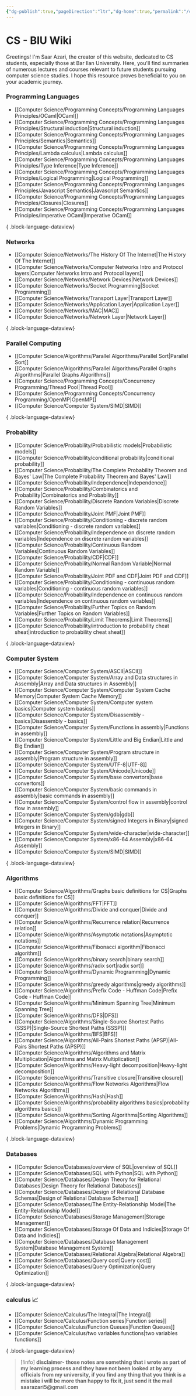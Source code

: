 ```yaml
---
{"dg-publish":true,"pageDirection":"ltr","dg-home":true,"permalink":"/cs-biu-wiki/","tags":["gardenEntry"],"dgPassFrontmatter":true}
---
```


# CS - BIU Wiki
Greetings! I'm Saar Azari, the creator of this website, dedicated to CS students, especially those at Bar Ilan University. Here, you'll find summaries of numerous lectures and courses relevant to future students pursuing computer science studies. I hope this resource proves beneficial to you on your academic journey.
### Programming Languages
- [[Computer Science/Programming Concepts/Programming Languages Principles/OCaml\|OCaml]]
- [[Computer Science/Programming Concepts/Programming Languages Principles/Structural induction\|Structural induction]]
- [[Computer Science/Programming Concepts/Programming Languages Principles/Semantics\|Semantics]]
- [[Computer Science/Programming Concepts/Programming Languages Principles/Lambda calculus\|Lambda calculus]]
- [[Computer Science/Programming Concepts/Programming Languages Principles/Type Inference\|Type Inference]]
- [[Computer Science/Programming Concepts/Programming Languages Principles/Logical Programming\|Logical Programming]]
- [[Computer Science/Programming Concepts/Programming Languages Principles/Javascript Semantics\|Javascript Semantics]]
- [[Computer Science/Programming Concepts/Programming Languages Principles/Closures\|Closures]]
- [[Computer Science/Programming Concepts/Programming Languages Principles/Imperative OCaml\|Imperative OCaml]]

{ .block-language-dataview}
### Networks
- [[Computer Science/Networks/The History Of The Internet\|The History Of The Internet]]
- [[Computer Science/Networks/Computer Networks Intro and Protocol layers\|Computer Networks Intro and Protocol layers]]
- [[Computer Science/Networks/Network Devices\|Network Devices]]
- [[Computer Science/Networks/Socket Programming\|Socket Programming]]
- [[Computer Science/Networks/Transport Layer\|Transport Layer]]
- [[Computer Science/Networks/Application Layer\|Application Layer]]
- [[Computer Science/Networks/MAC\|MAC]]
- [[Computer Science/Networks/Network Layer\|Network Layer]]

{ .block-language-dataview}
### Parallel Computing
- [[Computer Science/Algorithms/Parallel Algorithms/Parallel Sort\|Parallel Sort]]
- [[Computer Science/Algorithms/Parallel Algorithms/Parallel Graphs Algorithms\|Parallel Graphs Algorithms]]
- [[Computer Science/Programming Concepts/Concurrency Programming/Thread Pool\|Thread Pool]]
- [[Computer Science/Programming Concepts/Concurrency Programming/OpenMP\|OpenMP]]
- [[Computer Science/Computer System/SIMD\|SIMD]]

{ .block-language-dataview}
### Probability
- [[Computer Science/Probability/Probabilistic models\|Probabilistic models]]
- [[Computer Science/Probability/conditional probability\|conditional probability]]
- [[Computer Science/Probability/The Complete Probability Theorem and Bayes' Law\|The Complete Probability Theorem and Bayes' Law]]
- [[Computer Science/Probability/Independence\|Independence]]
- [[Computer Science/Probability/Combinatorics and Probability\|Combinatorics and Probability]]
- [[Computer Science/Probability/Discrete Random Variables\|Discrete Random Variables]]
- [[Computer Science/Probability/Joint PMF\|Joint PMF]]
- [[Computer Science/Probability/Conditioning - discrete random variables\|Conditioning - discrete random variables]]
- [[Computer Science/Probability/Independence on discrete random variables\|Independence on discrete random variables]]
- [[Computer Science/Probability/Continuous Random Variables\|Continuous Random Variables]]
- [[Computer Science/Probability/CDF\|CDF]]
- [[Computer Science/Probability/Normal Random Variable\|Normal Random Variable]]
- [[Computer Science/Probability/Joint PDF and CDF\|Joint PDF and CDF]]
- [[Computer Science/Probability/Conditioning - continuous random variables\|Conditioning - continuous random variables]]
- [[Computer Science/Probability/Independence on continuous random variables\|Independence on continuous random variables]]
- [[Computer Science/Probability/Further Topics on Random Variables\|Further Topics on Random Variables]]
- [[Computer Science/Probability/Limit Theorems\|Limit Theorems]]
- [[Computer Science/Probability/introduction to probability cheat sheat\|introduction to probability cheat sheat]]

{ .block-language-dataview}

### Computer System 
- [[Computer Science/Computer System/ASCII\|ASCII]]
- [[Computer Science/Computer System/Array and Data structures in Assembly\|Array and Data structures in Assembly]]
- [[Computer Science/Computer System/Computer System Cache Memory\|Computer System Cache Memory]]
- [[Computer Science/Computer System/Computer system basics\|Computer system basics]]
- [[Computer Science/Computer System/Disassembly - basics\|Disassembly - basics]]
- [[Computer Science/Computer System/Functions in assembly\|Functions in assembly]]
- [[Computer Science/Computer System/Little and Big Endian\|Little and Big Endian]]
- [[Computer Science/Computer System/Program structure in assembly\|Program structure in assembly]]
- [[Computer Science/Computer System/UTF-8\|UTF-8]]
- [[Computer Science/Computer System/Unicode\|Unicode]]
- [[Computer Science/Computer System/base convertors\|base convertors]]
- [[Computer Science/Computer System/basic commands in assembly\|basic commands in assembly]]
- [[Computer Science/Computer System/control flow in assembly\|control flow in assembly]]
- [[Computer Science/Computer System/gdb\|gdb]]
- [[Computer Science/Computer System/signed Integers in Binary\|signed Integers in Binary]]
- [[Computer Science/Computer System/wide-character\|wide-character]]
- [[Computer Science/Computer System/x86-64 Assembly\|x86-64 Assembly]]
- [[Computer Science/Computer System/SIMD\|SIMD]]

{ .block-language-dataview}
### Algorithms 
- [[Computer Science/Algorithms/Graphs basic definitions for CS\|Graphs basic definitions for CS]]
- [[Computer Science/Algorithms/FFT\|FFT]]
- [[Computer Science/Algorithms/Divide and conquer\|Divide and conquer]]
- [[Computer Science/Algorithms/Recurrence relation\|Recurrence relation]]
- [[Computer Science/Algorithms/Asymptotic notations\|Asymptotic notations]]
- [[Computer Science/Algorithms/Fibonacci algorithm\|Fibonacci algorithm]]
- [[Computer Science/Algorithms/binary search\|binary search]]
- [[Computer Science/Algorithms/radix sort\|radix sort]]
- [[Computer Science/Algorithms/Dynamic Programming\|Dynamic Programming]]
- [[Computer Science/Algorithms/greedy algorithms\|greedy algorithms]]
- [[Computer Science/Algorithms/Prefix Code - Huffman Code\|Prefix Code - Huffman Code]]
- [[Computer Science/Algorithms/Minimum Spanning Tree\|Minimum Spanning Tree]]
- [[Computer Science/Algorithms/DFS\|DFS]]
- [[Computer Science/Algorithms/Single-Source Shortest Paths (SSSP)\|Single-Source Shortest Paths (SSSP)]]
- [[Computer Science/Algorithms/BFS\|BFS]]
- [[Computer Science/Algorithms/All-Pairs Shortest Paths (APSP)\|All-Pairs Shortest Paths (APSP)]]
- [[Computer Science/Algorithms/Algorithms and Matrix Multiplication\|Algorithms and Matrix Multiplication]]
- [[Computer Science/Algorithms/Heavy-light decomposition\|Heavy-light decomposition]]
- [[Computer Science/Algorithms/Transitive closure\|Transitive closure]]
- [[Computer Science/Algorithms/Flow Networks Algorithms\|Flow Networks Algorithms]]
- [[Computer Science/Algorithms/Hash\|Hash]]
- [[Computer Science/Algorithms/probability algorithms basics\|probability algorithms basics]]
- [[Computer Science/Algorithms/Sorting Algorithms\|Sorting Algorithms]]
- [[Computer Science/Algorithms/Dynamic Programming Problems\|Dynamic Programming Problems]]

{ .block-language-dataview}

### Databases 
- [[Computer Science/Databases/overview of SQL\|overview of SQL]]
- [[Computer Science/Databases/SQL with Python\|SQL with Python]]
- [[Computer Science/Databases/Design Theory for Relational Databases\|Design Theory for Relational Databases]]
- [[Computer Science/Databases/Design of Relational Database Schemas\|Design of Relational Database Schemas]]
- [[Computer Science/Databases/The Entity-Relationship Model\|The Entity-Relationship Model]]
- [[Computer Science/Databases/Storage Management\|Storage Management]]
- [[Computer Science/Databases/Storage Of Data and Indicies\|Storage Of Data and Indicies]]
- [[Computer Science/Databases/Database Management System\|Database Management System]]
- [[Computer Science/Databases/Relational Algebra\|Relational Algebra]]
- [[Computer Science/Databases/Query cost\|Query cost]]
- [[Computer Science/Databases/Query Optimization\|Query Optimization]]

{ .block-language-dataview}
### calculus 📈
- [[Computer Science/Calculus/The Integral\|The Integral]]
- [[Computer Science/Calculus/Function series\|Function series]]
- [[Computer Science/Calculus/Function Queues\|Function Queues]]
- [[Computer Science/Calculus/two variables functions\|two variables functions]]

{ .block-language-dataview}


> [!info] 
>  __disclaimer- those notes are something that i wrote as part of my learning process and they have not been looked at by any officials from my university, if you find any thing that you think is a mistake i will be more than happy to fix it, just send it the mail saarazari5@gmail.com__





